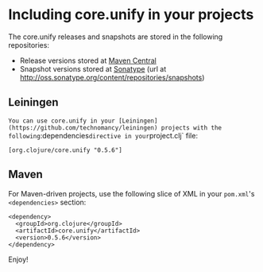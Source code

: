 Including core.unify in your projects
=====================================

The core.unify releases and snapshots are stored in the following repositories:

 * Release versions stored at [Maven Central](http://search.maven.org/#search%7Cgav%7C1%7Cg%3A%22org.clojure%22%20AND%20a%3A%22core.unify%22)
 * Snapshot versions stored at [Sonatype](https://oss.sonatype.org/index.html#nexus-search;gav~org.clojure~core.unify~~~) (url at <http://oss.sonatype.org/content/repositories/snapshots>)

## Leiningen
`
You can use core.unify in your [Leiningen](https://github.com/technomancy/leiningen) projects with the following `:dependencies` directive in your `project.clj` file:

    [org.clojure/core.unify "0.5.6"]

## Maven

For Maven-driven projects, use the following slice of XML in your `pom.xml`'s `<dependencies>` section:

    <dependency>
      <groupId>org.clojure</groupId>
      <artifactId>core.unify</artifactId>
      <version>0.5.6</version>
    </dependency>

Enjoy!
